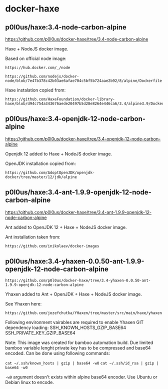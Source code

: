 # docker-haxe

## p0l0us/haxe:3.4-node-carbon-alpine
https://github.com/p0l0us/docker-haxe/tree/3.4-node-carbon-alpine

Haxe + NodeJS docker image.

Based on official node image:

    https://hub.docker.com/_/node
    
    https://github.com/nodejs/docker-node/blob/7e47b378c42b03ae6afae704c5bf5b724aae2b92/8/alpine/Dockerfile

Haxe instalation copied from:

    https://github.com/HaxeFoundation/docker-library-haxe/blob/d94c754a343676aede20497b5d28e8264e446ca6/3.4/alpine3.9/Dockerfile

## p0l0us/haxe:3.4-openjdk-12-node-carbon-alpine
https://github.com/p0l0us/docker-haxe/tree/3.4-openjdk-12-node-carbon-alpine

Openjdk 12 added to Haxe + NodeJS docker image.

OpenJDK installation copied from:

    https://github.com/AdoptOpenJDK/openjdk-docker/tree/master/12/jdk/alpine


## p0l0us/haxe:3.4-ant-1.9.9-openjdk-12-node-carbon-alpine
https://github.com/p0l0us/docker-haxe/tree/3.4-ant-1.9.9-openjdk-12-node-carbon-alpine

Ant added to OpenJDK 12 + Haxe + NodeJS docker image.

Ant installation taken from:

    https://github.com/inikolaev/docker-images


## p0l0us/haxe:3.4-yhaxen-0.0.50-ant-1.9.9-openjdk-12-node-carbon-alpine
    https://github.com/p0l0us/docker-haxe/tree/3.4-yhaxen-0.0.50-ant-1.9.9-openjdk-12-node-carbon-alpine

Yhaxen added to Ant + OpenJDK + Haxe + NodeJS docker image.
 
See Yhaxen here: 

    https://github.com/jozefchutka/YHaxen/tree/master/src/main/haxe/yhaxen

Following environment vairables are required to enable Yhaxen GIT dependency loading:
    SSH_KNOWN_HOSTS_GZIP_BASE64
    SSH_PRIVATE_KEY_GZIP_BASE64
 
Note: This image was created for bamboo automation build. Due limited 
      bamboo variable lenght private key has to be compressed and 
      base64 encoded. Can be done using following commands:

`cat ~/.ssh/known_hosts | gzip | base64 -w0`
`cat ~/.ssh/id_rsa | gzip | base64 -w0`

`-w0` argument doesn't exists within alpine base64 encoder. Use Ubuntu or Debian linux to encode.
